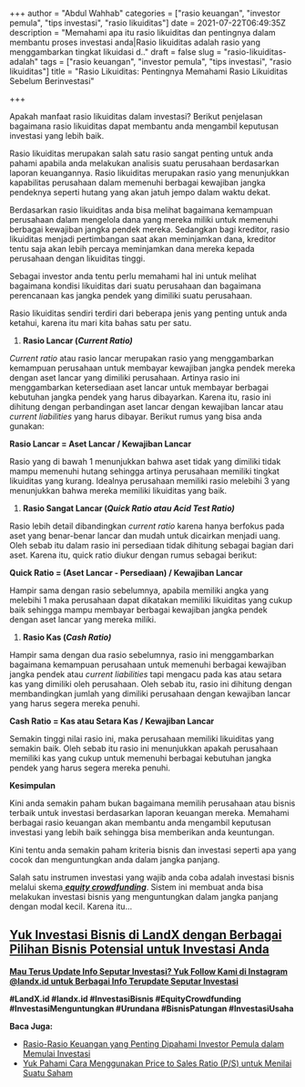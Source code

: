 +++
author = "Abdul Wahhab"
categories = ["rasio keuangan", "investor pemula", "tips investasi", "rasio likuiditas"]
date = 2021-07-22T06:49:35Z
description = "Memahami apa itu rasio likuiditas dan pentingnya dalam membantu proses investasi anda|Rasio likuiditas adalah rasio yang menggambarkan tingkat likuidasi d.."
draft = false
slug = "rasio-likuiditas-adalah"
tags = ["rasio keuangan", "investor pemula", "tips investasi", "rasio likuiditas"]
title = "Rasio Likuiditas: Pentingnya Memahami Rasio Likuiditas Sebelum Berinvestasi"

+++


Apakah manfaat rasio likuiditas dalam investasi? Berikut penjelasan bagaimana rasio likuiditas dapat membantu anda mengambil keputusan investasi yang lebih baik.

Rasio likuiditas merupakan salah satu rasio sangat penting untuk anda pahami apabila anda melakukan analisis suatu perusahaan berdasarkan laporan keuangannya. Rasio likuiditas merupakan rasio yang menunjukkan kapabilitas perusahaan dalam memenuhi berbagai kewajiban jangka pendeknya seperti hutang yang akan jatuh jempo dalam waktu dekat.

Berdasarkan rasio likuiditas anda bisa melihat bagaimana kemampuan perusahaan dalam mengelola dana yang mereka miliki untuk memenuhi berbagai kewajiban jangka pendek mereka. Sedangkan bagi kreditor, rasio likuiditas menjadi pertimbangan saat akan meminjamkan dana, kreditor tentu saja akan lebih percaya meminjamkan dana mereka kepada perusahaan dengan likuiditas tinggi.

Sebagai investor anda tentu perlu memahami hal ini untuk melihat bagaimana kondisi likuiditas dari suatu perusahaan dan bagaimana perencanaan kas jangka pendek yang dimiliki suatu perusahaan.

Rasio likuiditas sendiri terdiri dari beberapa jenis yang penting untuk anda ketahui, karena itu mari kita bahas satu per satu.

1. ******Rasio Lancar (**_**Current Ratio)**_****

_Current ratio_ atau rasio lancar merupakan rasio yang menggambarkan kemampuan perusahaan untuk membayar kewajiban jangka pendek mereka dengan aset lancar yang dimiliki perusahaan. Artinya rasio ini menggambarkan ketersediaan aset lancar untuk membayar berbagai kebutuhan jangka pendek yang harus dibayarkan. Karena itu, rasio ini dihitung dengan perbandingan aset lancar dengan kewajiban lancar atau _current liabilities_ yang harus dibayar. Berikut rumus yang bisa anda gunakan:

**Rasio Lancar = Aset Lancar / Kewajiban Lancar**

Rasio yang di bawah 1 menunjukkan bahwa aset tidak yang dimiliki tidak mampu memenuhi hutang sehingga artinya perusahaan memiliki tingkat likuiditas yang kurang. Idealnya perusahaan memiliki rasio melebihi 3 yang menunjukkan bahwa mereka memiliki likuiditas yang baik.

1. ******Rasio Sangat Lancar (**_**Quick Ratio atau Acid Test Ratio)**_****

Rasio lebih detail dibandingkan _current ratio_ karena hanya berfokus pada aset yang benar-benar lancar dan mudah untuk dicairkan menjadi uang. Oleh sebab itu dalam rasio ini persediaan tidak dihitung sebagai bagian dari aset. Karena itu, quick ratio diukur dengan rumus sebagai berikut:

**Quick Ratio = (Aset Lancar - Persediaan) / Kewajiban Lancar**

Hampir sama dengan rasio sebelumnya, apabila memiliki angka yang melebihi 1 maka perusahaan dapat dikatakan memiliki likuiditas yang cukup baik sehingga mampu membayar berbagai kewajiban jangka pendek dengan aset lancar yang mereka miliki.

1. ******Rasio Kas (**_**Cash Ratio)**_****

Hampir sama dengan dua rasio sebelumnya, rasio ini menggambarkan bagaimana kemampuan perusahaan untuk memenuhi berbagai kewajiban jangka pendek atau _current liabilities_ tapi mengacu pada kas atau setara kas yang dimiliki oleh perusahaan. Oleh sebab itu, rasio ini dihitung dengan membandingkan jumlah yang dimiliki perusahaan dengan kewajiban lancar yang harus segera mereka penuhi.

**Cash Ratio = Kas atau Setara Kas / Kewajiban Lancar**

Semakin tinggi nilai rasio ini, maka perusahaan memiliki likuiditas yang semakin baik. Oleh sebab itu rasio ini menunjukkan apakah perusahaan memiliki kas yang cukup untuk memenuhi berbagai kebutuhan jangka pendek yang harus segera mereka penuhi.

**Kesimpulan**

Kini anda semakin paham bukan bagaimana memilih perusahaan atau bisnis terbaik untuk investasi berdasarkan laporan keuangan mereka. Memahami berbagai rasio keuangan akan membantu anda mengambil keputusan investasi yang lebih baik sehingga bisa memberikan anda keuntungan.

Kini tentu anda semakin paham kriteria bisnis dan investasi seperti apa yang cocok dan menguntungkan anda dalam jangka panjang.

Salah satu instrumen investasi yang wajib anda coba adalah investasi bisnis melalui skema[ _**equity crowdfunding**_](https://landx.id/). Sistem ini membuat anda bisa melakukan investasi bisnis yang menguntungkan dalam jangka panjang dengan modal kecil. Karena itu…

## [**Yuk Investasi Bisnis di LandX dengan Berbagai Pilihan Bisnis Potensial untuk Investasi Anda**](https://landx.id/)



[**Mau Terus Update Info Seputar Investasi? Yuk Follow Kami di Instagram @landx.id untuk Berbagai Info Terupdate Seputar Investasi**](https://instagram.com/landx.id?utm_medium=copy_link)

**#LandX.id    #landx.id    #InvestasiBisnis     #EquityCrowdfunding    #InvestasiMenguntungkan    #Urundana     #BisnisPatungan    #InvestasiUsaha**

**Baca Juga:**

* [Rasio-Rasio Keuangan yang Penting Dipahami Investor Pemula dalam Memulai Investasi](https://landx.id/blog/rasio-rasio-keuangan-yang-penting-dalam-investasi/)
* [Yuk Pahami Cara Menggunakan Price to Sales Ratio (P/S) untuk Menilai Suatu Saham](https://landx.id/blog/price-to-sales-ratio-adalah/)



